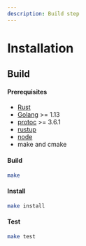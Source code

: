 ```yaml
---
description: Build step
---
```


# Installation

## Build

#### Prerequisites

* [Rust](https://www.rust-lang.org/tools/install)
* [Golang](https://golang.org/doc/install) &gt;= 1.13
* [protoc](http://google.github.io/proto-lens/installing-protoc.html) &gt;= 3.6.1
* [rustup](https://rustup.rs/)
* [node](https://nodejs.org/en/download/)
* make and cmake

#### Build

```bash
make
```

#### Install

```bash
make install
```

#### Test

```bash
make test
```

